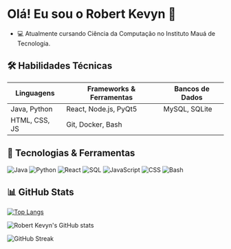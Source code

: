 # Olá! Eu sou o Robert Kevyn 👋

- 💻 Atualmente cursando Ciência da Computação no Instituto Mauá de Tecnologia.
## 🛠️ Habilidades Técnicas

| Linguagens      | Frameworks & Ferramentas  | Bancos de Dados |
|-----------------|---------------------------|-----------------|
| Java, Python    | React, Node.js, PyQt5      | MySQL, SQLite   |
| HTML, CSS, JS   | Git, Docker, Bash          |                 |


## 🔧 Tecnologias & Ferramentas
![Java](https://img.shields.io/badge/Java-ED8B00?style=for-the-badge&logo=java&logoColor=white)
![Python](https://img.shields.io/badge/Python-3776AB?style=for-the-badge&logo=python&logoColor=white)
![React](https://img.shields.io/badge/React-20232A?style=for-the-badge&logo=react&logoColor=61DAFB)
![SQL](https://img.shields.io/badge/SQL-4479A1?style=for-the-badge&logo=MySQL&logoColor=white)
![JavaScript](https://img.shields.io/badge/JavaScript-F7DF1E?style=for-the-badge&logo=javascript&logoColor=black)
![CSS](https://img.shields.io/badge/CSS-1572B6?style=for-the-badge&logo=css3&logoColor=white)
![Bash](https://img.shields.io/badge/Bash-4EAA25?style=for-the-badge&logo=gnu-bash&logoColor=white)

## 📊 GitHub Stats

[![Top Langs](https://github-readme-stats.vercel.app/api/top-langs/?username=Robertkevyngg&layout=compact&theme=radical)](https://github.com/Robertkevyngg)

![Robert Kevyn's GitHub stats](https://github-readme-stats.vercel.app/api?username=Robertkevyngg&show_icons=true&theme=radical)

![GitHub Streak](https://github-readme-streak-stats.herokuapp.com/?user=Robertkevyngg&theme=radical)





